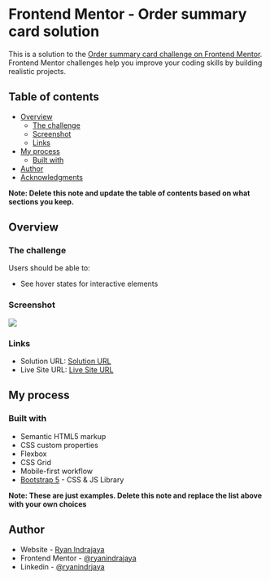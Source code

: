 # Frontend Mentor - Order summary card solution

This is a solution to the [Order summary card challenge on Frontend Mentor](https://www.frontendmentor.io/challenges/order-summary-component-QlPmajDUj). Frontend Mentor challenges help you improve your coding skills by building realistic projects. 

## Table of contents

- [Overview](#overview)
  - [The challenge](#the-challenge)
  - [Screenshot](#screenshot)
  - [Links](#links)
- [My process](#my-process)
  - [Built with](#built-with)
- [Author](#author)
- [Acknowledgments](#acknowledgments)

**Note: Delete this note and update the table of contents based on what sections you keep.**

## Overview

### The challenge

Users should be able to:

- See hover states for interactive elements

### Screenshot

![](solution-screenshot.PNG)

### Links

- Solution URL: [Solution URL](https://github.com/ryanindrjaya/order-summary-component)
- Live Site URL: [Live Site URL](https://ryanindrjaya.github.io/order-summary-component/)

## My process

### Built with

- Semantic HTML5 markup
- CSS custom properties
- Flexbox
- CSS Grid
- Mobile-first workflow
- [Bootstrap 5](https://getbootstrap.com/) - CSS & JS Library

**Note: These are just examples. Delete this note and replace the list above with your own choices**

## Author

- Website - [Ryan Indrajaya](https://sites.google.com/student.uns.ac.id/ryan-indrajaya/home)
- Frontend Mentor - [@ryanindrajaya](https://www.frontendmentor.io/profile/ryanindrjaya)
- Linkedin - [@ryanindrjaya](https://www.linkedin.com/in/ryan-indrajaya-68931b192/)
